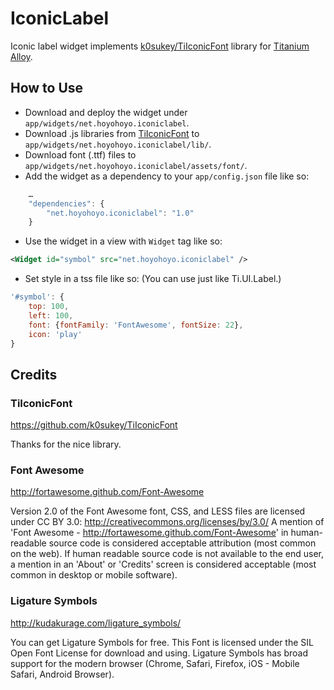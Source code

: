 IconicLabel
====

Iconic label widget implements [k0sukey/TiIconicFont](https://github.com/k0sukey/TiIconicFont) library for [Titanium](http://www.appcelerator.com/platform) [Alloy](http://projects.appcelerator.com/alloy/docs/Alloy-bootstrap/index.html).

How to Use
----
* Download and deploy the widget under `app/widgets/net.hoyohoyo.iconiclabel`.
* Download .js libraries from [TiIconicFont](https://github.com/k0sukey/TiIconicFont) to `app/widgets/net.hoyohoyo.iconiclabel/lib/`.
* Download font (.ttf) files to `app/widgets/net.hoyohoyo.iconiclabel/assets/font/`.
* Add the widget as a dependency to your `app/config.json` file like so:

```javascript
	…
	"dependencies": {
		"net.hoyohoyo.iconiclabel": "1.0"
	}
```

* Use the widget in a view with `Widget` tag like so:

```xml
<Widget id="symbol" src="net.hoyohoyo.iconiclabel" />
```

* Set style in a tss file like so: (You can use just like Ti.UI.Label.)

```javascript
'#symbol': {
	top: 100,
	left: 100,
	font: {fontFamily: 'FontAwesome', fontSize: 22},
	icon: 'play'
}
```

Credits
----
### TiIconicFont
https://github.com/k0sukey/TiIconicFont

Thanks for the nice library.

### Font Awesome
http://fortawesome.github.com/Font-Awesome

Version 2.0 of the Font Awesome font, CSS, and LESS files are licensed under CC BY 3.0:
http://creativecommons.org/licenses/by/3.0/
A mention of 'Font Awesome - http://fortawesome.github.com/Font-Awesome'
in human-readable source code is considered acceptable attribution (most common on the
web). If human readable source code is not available to the end user, a mention in an 'About'
or 'Credits' screen is considered acceptable (most common in desktop or mobile software).
### Ligature Symbols
http://kudakurage.com/ligature_symbols/

You can get Ligature Symbols for free. This Font is licensed under the SIL Open Font License for download and using.
Ligature Symbols has broad support for the modern browser (Chrome, Safari, Firefox, iOS - Mobile Safari, Android Browser).